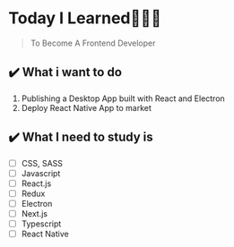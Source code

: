 # Today I Learned👩🏻‍💻
> To Become A Frontend Developer

## ✔️ What i want to do

1. Publishing a Desktop App built with React and Electron
2. Deploy React Native App to market

## ✔️ What I need to study is
- [ ] CSS, SASS
- [ ] Javascript
- [ ] React.js
- [ ] Redux
- [ ] Electron
- [ ] Next.js
- [ ] Typescript
- [ ] React Native
